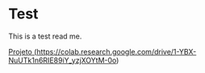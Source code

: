 # Test

This is a test read me.  

<a href="#" class="button">Projeto (https://colab.research.google.com/drive/1-YBX-NuUTk1n6RIE89iY_yzjXOYtM-0o)</a>
